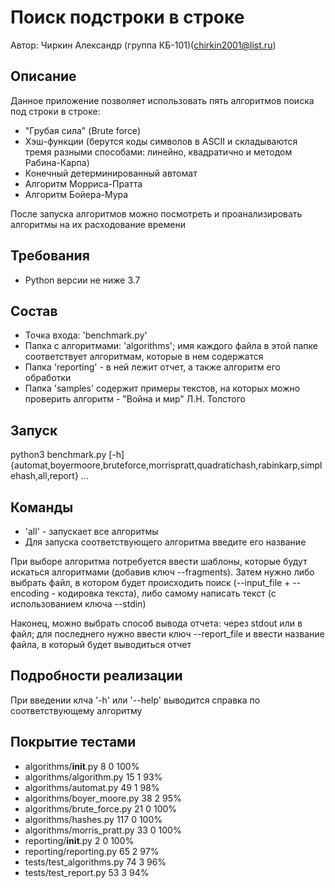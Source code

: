 # Поиск подстроки в строке
Автор: Чиркин Александр (группа КБ-101)(chirkin2001@list.ru)

## Описание
Данное приложение позволяет использовать пять алгоритмов поиска под строки в строке:
* "Грубая сила" (Brute force)
* Хэш-функции (берутся коды символов в ASCII и складываются тремя разными способами: линейно, квадратично и методом Рабина-Карпа)
* Конечный детерминированный автомат
* Алгоритм Морриса-Пратта
* Алгоритм Бойера-Мура

После запуска алгоритмов можно посмотреть и проанализировать алгоритмы на их расходование времени

## Требования
* Python версии не ниже 3.7

## Состав
* Точка входа: 'benchmark.py'
* Папка с алгоритмами: 'algorithms'; имя каждого файла в этой папке соответствует алгоритмам, которые в нем содержатся
* Папка 'reporting' - в ней лежит отчет, а также алгоритм его обработки
* Папка 'samples' содержит примеры текстов, на которых можно проверить алгоритм - "Война и мир" Л.Н. Толстого 

## Запуск
python3 benchmark.py  [-h] {automat,boyermoore,bruteforce,morrispratt,quadratichash,rabinkarp,simplehash,all,report} ...

## Команды
* 'all' - запускает все алгоритмы
* Для запуска соответствующего алгоритма введите его название

При выборе алгоритма потребуется ввести шаблоны, которые будут искаться алгоритмами (добавив ключ --fragments).
Затем нужно либо выбрать файл, в котором будет происходить поиск (--input_file + --encoding - кодировка текста),
либо самому написать текст (с использованием ключа --stdin)

Наконец, можно выбрать способ вывода отчета: через stdout или в файл; для последнего нужно ввести ключ --report_file и
ввести название файла, в который будет выводиться отчет

## Подробности реализации
При введении клча '-h' или '--help' выводится справка по соответствующему алгоритму

## Покрытие тестами
* algorithms/__init__.py      8      0   100%
* algorithms/algorithm.py    15      1    93%
* algorithms/automat.py      49      1    98%
* algorithms/boyer_moore.py  38      2    95%
* algorithms/brute_force.py  21      0   100%
* algorithms/hashes.py      117      0   100%
* algorithms/morris_pratt.py 33      0   100%
* reporting/__init__.py       2      0   100%
* reporting/reporting.py     65      2    97%
* tests/test_algorithms.py   74      3    96%
* tests/test_report.py       53      3    94%


